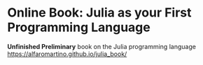 # Online Book: Julia as your First Programming Language
**Unfinished Preliminary** book on the Julia programming language
https://alfaromartino.github.io/julia_book/

